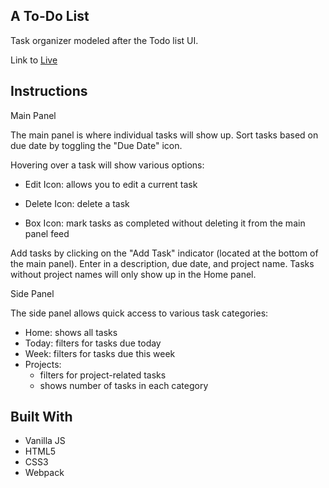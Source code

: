 ## A To-Do List

Task organizer modeled after the Todo list UI.

Link to [Live](https://hvanotten.github.io/Todo-List/)

## Instructions
Main Panel

The main panel is where individual tasks will show up. Sort tasks based on due date by toggling the "Due Date" icon.

Hovering over a task will show various options:

- Edit Icon:  allows you to edit a current task

- Delete Icon: delete a task

- Box Icon: mark tasks as completed without deleting it from the main panel feed

Add tasks by clicking on the "Add Task" indicator (located at the bottom of the main panel). Enter in a description, due date, and project name. Tasks without project names will only show up in the Home panel.

Side Panel

The side panel allows quick access to various task categories:

- Home: shows all tasks
- Today: filters for tasks due today
- Week: filters for tasks due this week
- Projects:
    - filters for project-related tasks
    - shows number of tasks in each category

## Built With
- Vanilla JS
- HTML5
- CSS3
- Webpack




